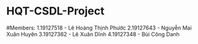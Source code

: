 # HQT-CSDL-Project

#Members: 
1.19127518 - Lê Hoàng Thịnh Phước
2.19127643 - Nguyễn Mai Xuân Huyên
3.19127362 - Lê Xuân Dĩnh
4.19127348 - Bùi Công Danh

